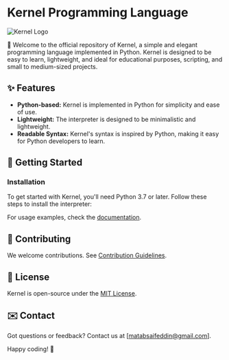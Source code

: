 # Kernel Programming Language

![Kernel Logo](https://imgs.search.brave.com/UyAKc9ewR0l1cyKCgHzEIY4Jn5MbgkN49d_Zi871cYo/rs:fit:560:320:1/g:ce/aHR0cHM6Ly91cGxv/YWQud2lraW1lZGlh/Lm9yZy93aWtpcGVk/aWEvY29tbW9ucy90/aHVtYi9lL2U2L0tl/cm5lbC1sb2dvLnBu/Zy81MTJweC1LZXJu/ZWwtbG9nby5wbmc)

🚀 Welcome to the official repository of Kernel, a simple and elegant programming language implemented in Python. Kernel is designed to be easy to learn, lightweight, and ideal for educational purposes, scripting, and small to medium-sized projects.

## ✨ Features

- **Python-based:** Kernel is implemented in Python for simplicity and ease of use.
- **Lightweight:** The interpreter is designed to be minimalistic and lightweight.
- **Readable Syntax:** Kernel's syntax is inspired by Python, making it easy for Python developers to learn.

## 🚀 Getting Started

### Installation

To get started with Kernel, you'll need Python 3.7 or later. Follow these steps to install the interpreter:


For usage examples, check the [documentation](https://saifmatab.me/).

## 🤝 Contributing

We welcome contributions. See [Contribution Guidelines](link_to_contributing_guidelines).

## 📄 License

Kernel is open-source under the [MIT License](link_to_license).

## ✉️ Contact

Got questions or feedback? Contact us at [matabsaifeddin@gmail.com].

Happy coding! 🚀
